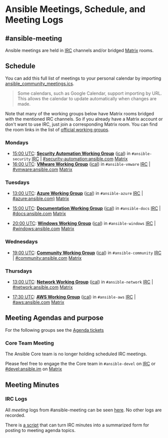 # Ansible Meetings, Schedule, and Meeting Logs

## #ansible-meeting

Ansible meetings are held in [IRC](https://docs.ansible.com/ansible/devel/community/communication.html#ansible-community-on-irc) channels and/or bridged [Matrix](https://docs.ansible.com/ansible/devel/community/communication.html#ansible-community-on-matrix) rooms.

## Schedule

You can add this full list of meetings to your personal calendar by importing [ansible_community_meetings.ics](https://raw.githubusercontent.com/ansible/community/main/ansible_community_meetings.ics).

> Some calendars, such as Google Calendar, support importing by URL.
> This allows the calendar to update automatically when changes are made.

Note that many of the working groups below have Matrix rooms bridged with the mentioned IRC channels. So if you already have a Matrix account or don't want to use IRC, just join a corresponding Matrix room. You can find the room links in the list of [official working groups](https://docs.ansible.com/ansible/devel/community/communication.html#working-groups).

### Mondays

* [15:00 UTC](http://www.thetimezoneconverter.com/?t=15:00&tz=UTC):
  **[Security Automation Working Group](https://github.com/ansible/community/wiki/Security-Automation)**
  ([ical](https://raw.githubusercontent.com/ansible/community/main/meetings/ical/security.ics))
  in `#ansible-security` [IRC](https://docs.ansible.com/ansible/devel/community/communication.html#ansible-community-on-irc) | [#security-automation:ansible.com](https://matrix.to/#/#security-automation:ansible.com>) [Matrix](https://docs.ansible.com/ansible/devel/community/communication.html#ansible-community-on-matrix)
* [16:00 UTC](http://www.thetimezoneconverter.com/?t=16:00&tz=UTC):
  **[VMware Working Group](https://github.com/ansible/community/wiki/vmware)**
  ([ical](https://raw.githubusercontent.com/ansible/community/main/meetings/ical/vmware.ics))
  in `#ansible-vmware` [IRC](https://docs.ansible.com/ansible/devel/community/communication.html#ansible-community-on-irc) | [#vmware:ansible.com](https://matrix.to/#/#vmware:ansible.com) [Matrix](https://docs.ansible.com/ansible/devel/community/communication.html#ansible-community-on-matrix)

### Tuesdays

* [13:00 UTC](http://www.thetimezoneconverter.com/?t=13:00&tz=UTC):
  **[Azure Working Group](https://github.com/ansible/community/wiki/azure)**
  ([ical](https://raw.githubusercontent.com/ansible/community/main/meetings/ical/azure.ics))
  in `#ansible-azure` [IRC](https://docs.ansible.com/ansible/devel/community/communication.html#ansible-community-on-irc) | [#azure:ansible.com)](https://matrix.to/#/#azure:ansible.com) [Matrix](https://docs.ansible.com/ansible/devel/community/communication.html#ansible-community-on-matrix)

* [15:00 UTC](http://www.thetimezoneconverter.com/?t=15:00&tz=UTC):
  **[Documentation Working Group](https://github.com/ansible/community/wiki/docs)**
  ([ical](https://raw.githubusercontent.com/ansible/community/main/meetings/ical/docs.ics))
  in `#ansible-docs` [IRC](https://docs.ansible.com/ansible/devel/community/communication.html#ansible-community-on-irc) | [#docs:ansible.com](https://matrix.to/#/#docs:ansible.com) [Matrix](https://docs.ansible.com/ansible/devel/community/communication.html#ansible-community-on-matrix)

* [20:00 UTC](http://www.thetimezoneconverter.com/?t=20:00&tz=UTC):
  **[Windows Working Group](https://github.com/ansible/community/wiki/windows)**
  ([ical](https://raw.githubusercontent.com/ansible/community/main/meetings/ical/windows.ics))
  in `#ansible-windows` [IRC](https://docs.ansible.com/ansible/devel/community/communication.html#ansible-community-on-irc) | [#windows:ansible.com](https://matrix.to/#/#windows:ansible.com) [Matrix](https://docs.ansible.com/ansible/devel/community/communication.html#ansible-community-on-matrix)

### Wednesdays

* [19:00 UTC](http://www.thetimezoneconverter.com/?t=19:00&tz=UTC):
  **[Community Working Group](https://github.com/ansible/community/issues/539)**
  ([ical](https://raw.githubusercontent.com/ansible/community/main/meetings/ical/community.ics))
  in `#ansible-community` [IRC](https://docs.ansible.com/ansible/devel/community/communication.html#ansible-community-on-irc) | [#community:ansible.com](https://matrix.to/#/#community:ansible.com) [Matrix](https://docs.ansible.com/ansible/devel/community/communication.html#ansible-community-on-matrix)

### Thursdays

* [13:00 UTC](http://www.thetimezoneconverter.com/?t=13:00&tz=UTC):
  **[Network Working Group](https://github.com/ansible/community/wiki/network)**
  ([ical](https://raw.githubusercontent.com/ansible/community/main/meetings/ical/network.ics))
  in `#ansible-network` [IRC](https://docs.ansible.com/ansible/devel/community/communication.html#ansible-community-on-irc) | [#network:ansible.com](https://matrix.to/#/#network:ansible.com) [Matrix](https://docs.ansible.com/ansible/devel/community/communication.html#ansible-community-on-matrix)

* [17:30 UTC](http://www.thetimezoneconverter.com/?t=17:30&tz=UTC):
  **[AWS Working Group](https://github.com/ansible/community/wiki/aws)**
  ([ical](https://raw.githubusercontent.com/ansible/community/main/meetings/ical/aws.ics))
  in `#ansible-aws` [IRC](https://docs.ansible.com/ansible/devel/community/communication.html#ansible-community-on-irc) | [#aws:ansible.com](https://matrix.to/#/#aws:ansible.com) [Matrix](https://docs.ansible.com/ansible/devel/community/communication.html#ansible-community-on-matrix)

## Meeting Agendas and purpose

For the following groups see the
[Agenda tickets](https://github.com/ansible/community/issues?utf8=%E2%9C%93&q=is%3Aissue+is%3Aopen++label%3Ameeting_agenda+)

### Core Team Meeting

The Ansible Core team is no longer holding scheduled IRC meetings.

Please feel free to engage the the Core team in `#ansible-devel` on [IRC](https://docs.ansible.com/ansible/devel/community/communication.html#ansible-community-on-irc) or [#devel:ansible.im](https://matrix.to/#/#devel:ansible.im) on [Matrix](https://docs.ansible.com/ansible/devel/community/communication.html#ansible-community-on-matrix)

## Meeting Minutes

### IRC Logs

All *meeting* logs from #ansible-meeting can be seen [here](https://meetbot.fedoraproject.org/sresults/?group_id=ansible-meeting&type=channel). No other logs are recorded.

There is [a script](./read_minutes.py) that can turn IRC minutes into a summarized form for posting to meeting agenda topics.
